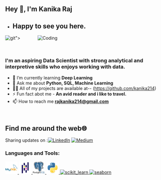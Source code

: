 ## Hey 👋, I'm Kanika Raj
- 
     ## Happy to see you here.
     
<img align="right" alt="Coding" width="400">

![git](https://user-images.githubusercontent.com/18574968/205454309-fca9181b-44b3-4d29-a207-897b66131817.gif)">

<br>
     
   ### **I'm an aspiring Data Scientist with strong analytical and interpretive skills who enjoys working with data.**
     
- 🌱 I’m currently learning **Deep Learning**
- 💬 Ask me about **Python, SQL, Machine Learning**
- 👨‍💻 All of my projects are available at--  (https://github.com/kanika214)
- ⚡ Fun fact abot me -  **An avid reader and i like to travel.**
- 📫 How to reach me **rajkanika214@gmail.com**
<br>

## Find me around the web🌐

Sharing updates on :[![LinkedIn](https://img.shields.io/badge/LinkedIn-%230077B5.svg?logo=linkedin&logoColor=white)](https://www.linkedin.com/in/kanika-raj1176/)
[![Medium](https://img.shields.io/badge/Medium-12100E?logo=medium&logoColor=white)](https://medium.com/@rajkanika214) 

<h3 align="left">Languages and Tools:</h3>
<p align="left"> 
  <a href="https://www.mysql.com/" target="_blank" rel="noreferrer"> <img src="https://raw.githubusercontent.com/devicons/devicon/master/icons/mysql/mysql-original-wordmark.svg" alt="mysql" width="40" height="40"/> </a> <a href="https://pandas.pydata.org/" target="_blank" rel="noreferrer"> <img src="https://raw.githubusercontent.com/devicons/devicon/2ae2a900d2f041da66e950e4d48052658d850630/icons/pandas/pandas-original.svg" alt="pandas" width="40" height="40"/> </a> <a href="https://www.postgresql.org" target="_blank" rel="noreferrer"> <img src="https://raw.githubusercontent.com/devicons/devicon/master/icons/postgresql/postgresql-original-wordmark.svg" alt="postgresql" width="40" height="40"/> </a> <a href="https://www.python.org" target="_blank" rel="noreferrer"> <img src="https://raw.githubusercontent.com/devicons/devicon/master/icons/python/python-original.svg" alt="python" width="40" height="40"/> </a> <a href="https://scikit-learn.org/" target="_blank" rel="noreferrer"> <img src="https://upload.wikimedia.org/wikipedia/commons/0/05/Scikit_learn_logo_small.svg" alt="scikit_learn" width="40" height="40"/> </a> <a href="https://seaborn.pydata.org/" target="_blank" rel="noreferrer"> <img src="https://seaborn.pydata.org/_images/logo-mark-lightbg.svg" alt="seaborn" width="40" height="40"/> </a> </a> </p>

<!---
kanika214/kanika214 is a ✨ special ✨ repository because its `README.md` (this file) appears on your GitHub profile.
You can click the Preview link to take a look at your changes.
--->



